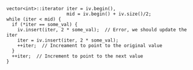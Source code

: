     vector<int>::iterator iter = iv.begin(),
                          mid = iv.begin() + iv.size()/2;
    while (iter < mid) {
      if (*iter == some_val) {
        iv.insert(iter, 2 * some_val);  // Error, we should update the iter
        iter = iv.insert(iter, 2 * some_val);
        ++iter;  // Increament to point to the original value
      }
      ++iter;  // Increment to point to the next value
    }
